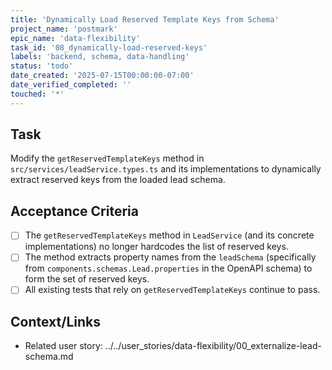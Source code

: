 ```yaml
---
title: 'Dynamically Load Reserved Template Keys from Schema'
project_name: 'postmark'
epic_name: 'data-flexibility'
task_id: '08_dynamically-load-reserved-keys'
labels: 'backend, schema, data-handling'
status: 'todo'
date_created: '2025-07-15T00:00:00-07:00'
date_verified_completed: ''
touched: '*'
---
```


## Task

Modify the `getReservedTemplateKeys` method in `src/services/leadService.types.ts` and its implementations to dynamically extract reserved keys from the loaded lead schema.

## Acceptance Criteria

- [ ] The `getReservedTemplateKeys` method in `LeadService` (and its concrete implementations) no longer hardcodes the list of reserved keys.
- [ ] The method extracts property names from the `leadSchema` (specifically from `components.schemas.Lead.properties` in the OpenAPI schema) to form the set of reserved keys.
- [ ] All existing tests that rely on `getReservedTemplateKeys` continue to pass.

## Context/Links

- Related user story: ../../user_stories/data-flexibility/00_externalize-lead-schema.md
